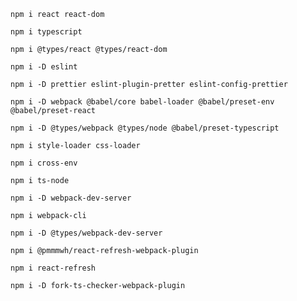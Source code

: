 ```npm i react react-dom```

```npm i typescript```

```npm i @types/react @types/react-dom```

```npm i -D eslint```

```npm i -D prettier eslint-plugin-pretter eslint-config-prettier```

```npm i -D webpack @babel/core babel-loader @babel/preset-env @babel/preset-react```

```npm i -D @types/webpack @types/node @babel/preset-typescript```

```npm i style-loader css-loader```

```npm i cross-env```

```npm i ts-node```

```npm i -D webpack-dev-server```

```npm i webpack-cli```

```npm i -D @types/webpack-dev-server```

```npm i @pmmmwh/react-refresh-webpack-plugin```

```npm i react-refresh```

```npm i -D fork-ts-checker-webpack-plugin```
